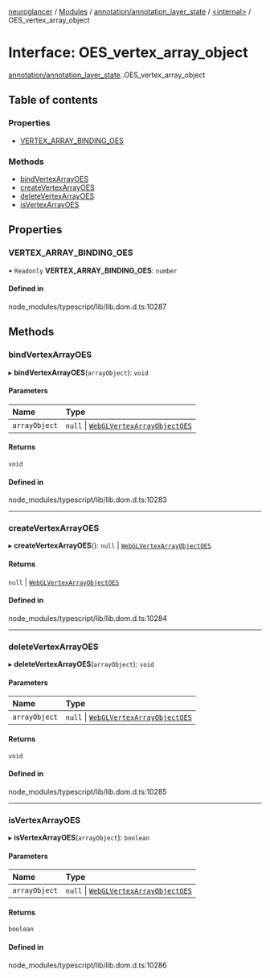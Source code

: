 [neuroglancer](../README.md) / [Modules](../modules.md) / [annotation/annotation\_layer\_state](../modules/annotation_annotation_layer_state.md) / [<internal\>](../modules/annotation_annotation_layer_state._internal_.md) / OES\_vertex\_array\_object

# Interface: OES\_vertex\_array\_object

[annotation/annotation_layer_state](../modules/annotation_annotation_layer_state.md).[<internal>](../modules/annotation_annotation_layer_state._internal_.md).OES_vertex_array_object

## Table of contents

### Properties

- [VERTEX\_ARRAY\_BINDING\_OES](annotation_annotation_layer_state._internal_.OES_vertex_array_object.md#vertex_array_binding_oes)

### Methods

- [bindVertexArrayOES](annotation_annotation_layer_state._internal_.OES_vertex_array_object.md#bindvertexarrayoes)
- [createVertexArrayOES](annotation_annotation_layer_state._internal_.OES_vertex_array_object.md#createvertexarrayoes)
- [deleteVertexArrayOES](annotation_annotation_layer_state._internal_.OES_vertex_array_object.md#deletevertexarrayoes)
- [isVertexArrayOES](annotation_annotation_layer_state._internal_.OES_vertex_array_object.md#isvertexarrayoes)

## Properties

### VERTEX\_ARRAY\_BINDING\_OES

• `Readonly` **VERTEX\_ARRAY\_BINDING\_OES**: `number`

#### Defined in

node_modules/typescript/lib/lib.dom.d.ts:10287

## Methods

### bindVertexArrayOES

▸ **bindVertexArrayOES**(`arrayObject`): `void`

#### Parameters

| Name | Type |
| :------ | :------ |
| `arrayObject` | ``null`` \| [`WebGLVertexArrayObjectOES`](annotation_annotation_layer_state._internal_.WebGLVertexArrayObjectOES.md) |

#### Returns

`void`

#### Defined in

node_modules/typescript/lib/lib.dom.d.ts:10283

___

### createVertexArrayOES

▸ **createVertexArrayOES**(): ``null`` \| [`WebGLVertexArrayObjectOES`](annotation_annotation_layer_state._internal_.WebGLVertexArrayObjectOES.md)

#### Returns

``null`` \| [`WebGLVertexArrayObjectOES`](annotation_annotation_layer_state._internal_.WebGLVertexArrayObjectOES.md)

#### Defined in

node_modules/typescript/lib/lib.dom.d.ts:10284

___

### deleteVertexArrayOES

▸ **deleteVertexArrayOES**(`arrayObject`): `void`

#### Parameters

| Name | Type |
| :------ | :------ |
| `arrayObject` | ``null`` \| [`WebGLVertexArrayObjectOES`](annotation_annotation_layer_state._internal_.WebGLVertexArrayObjectOES.md) |

#### Returns

`void`

#### Defined in

node_modules/typescript/lib/lib.dom.d.ts:10285

___

### isVertexArrayOES

▸ **isVertexArrayOES**(`arrayObject`): `boolean`

#### Parameters

| Name | Type |
| :------ | :------ |
| `arrayObject` | ``null`` \| [`WebGLVertexArrayObjectOES`](annotation_annotation_layer_state._internal_.WebGLVertexArrayObjectOES.md) |

#### Returns

`boolean`

#### Defined in

node_modules/typescript/lib/lib.dom.d.ts:10286
